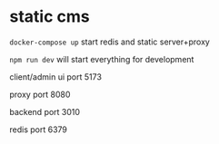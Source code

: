 # static cms

`docker-compose up`
start redis and static server+proxy

`npm run dev`
will start everything for development

client/admin ui port 5173

proxy port 8080

backend port 3010

redis port 6379
